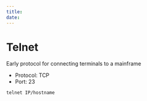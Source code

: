 ```yaml
---
title: 
date: 
---
```


# Telnet

Early protocol for connecting terminals to a mainframe

-   Protocol: TCP
-   Port: 23

`telnet IP/hostname`

